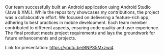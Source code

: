 Our team successfully built an Android application using Android Studio (Java & XML). While the repository showcases my contributions, the project was a collaborative effort. We focused on delivering a feature-rich app, adhering to best practices in mobile development. Each team member contributed to different aspects, ensuring code quality and user experience. The final product meets project requirements and lays the groundwork for future enhancements and projects.

Link for presentation: https://youtu.be/BNPS5Mxzwi4
